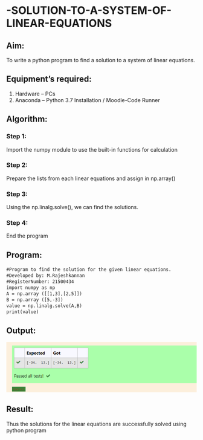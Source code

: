# -SOLUTION-TO-A-SYSTEM-OF-LINEAR-EQUATIONS
## Aim:
To write a python program to find a solution to a system of linear equations.
## Equipment’s required:
1. 	Hardware – PCs
2. 	Anaconda – Python 3.7 Installation / Moodle-Code Runner
## Algorithm:
### Step 1: 
Import the numpy module to use the built-in functions for calculation
### Step 2: 
Prepare the lists from each linear equations and assign in np.array()
### Step 3: 
Using the np.linalg.solve(), we can find the solutions.
### Step 4: 
End the program
## Program:
```
#Program to find the solution for the given linear equations.
#Developed by: M.Rajeshkannan
#RegisterNumber: 21500434
import numpy as np
A = np.array ([[1,3],[2,5]])
B = np.array ([5,-3])
value = np.linalg.solve(A,B)
print(value)
```

## Output:
![output1](SOLE.png)
## Result: 
Thus the solutions for the linear equations are successfully solved using python program

